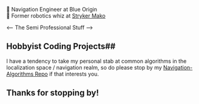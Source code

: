 <!-- The Professional Stuff -->

🚀 Navigation Engineer at Blue Origin<br/>
🦾 Former robotics whiz at [Stryker Mako](https://www.stryker.com/us/en/portfolios/orthopaedics/joint-replacement/mako-robotic-arm-assisted-surgery.html)<br/>

<-- The Semi Professional Stuff -->

## Hobbyist Coding Projects##

I have a tendency to take my personal stab at common algorithms in the localization space / navigation realm, so do please stop by my [Navigation-Algorithms Repo](https://github.com/tcmilleriii/Navigation-Algorithms) if that interests you.<br/>

<!-- The Bits About Me -->

## Thanks for stopping by!
